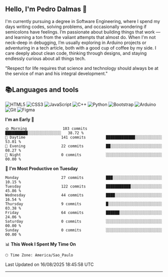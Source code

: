 
## Hello, I'm Pedro Dalmas 👋

I'm currently pursuing a degree in Software Engineering, where I spend my days writing codes, solving problems, and occasionally wondering if semicolons have feelings. I’m passionate about building things that work —  and learning a ton from the valiant attempts that almost do. When I'm not neck-deep in debugging, I’m usually exploring in Arduino projects or adventuring in a tech article, both with a good cup of coffee by my side. I care deeply about clean code, thinking through designs, and staying endlessly curious about all things tech.

"Respect for life requires that science and technology should always be at the service of man and his integral development."

## 📚Languages and tools

![HTML5](https://img.shields.io/badge/html5-%23E34F26.svg?style=for-the-badge&logo=html5&logoColor=white) ![CSS3](https://img.shields.io/badge/css3-%231572B6.svg?style=for-the-badge&logo=css3&logoColor=white) ![JavaScript](https://img.shields.io/badge/javascript-%23323330.svg?style=for-the-badge&logo=javascript&logoColor=%23F7DF1E) ![C++](https://img.shields.io/badge/c++-%2300599C.svg?style=for-the-badge&logo=c%2B%2B&logoColor=white) ![Python](https://img.shields.io/badge/python-3670A0?style=for-the-badge&logo=python&logoColor=ffdd54) ![Bootstrap](https://img.shields.io/badge/bootstrap-%238511FA.svg?style=for-the-badge&logo=bootstrap&logoColor=white) ![Arduino](https://img.shields.io/badge/-Arduino-00979D?style=for-the-badge&logo=Arduino&logoColor=white) ![Git](https://img.shields.io/badge/GIT-E44C30?style=for-the-badge&logo=git&logoColor=white) ![Figma](https://img.shields.io/badge/Figma-696969?style=for-the-badge&logo=figma&logoColor=figma)

<!--START_SECTION:waka-->
**I'm an Early 🐤** 

```text
🌞 Morning                103 commits         ██████████░░░░░░░░░░░░░░░   38.72 % 
🌆 Daytime                141 commits         █████████████░░░░░░░░░░░░   53.01 % 
🌃 Evening                22 commits          ██░░░░░░░░░░░░░░░░░░░░░░░   08.27 % 
🌙 Night                  0 commits           ░░░░░░░░░░░░░░░░░░░░░░░░░   00.00 % 
```
📅 **I'm Most Productive on Tuesday** 

```text
Monday                   27 commits          ███░░░░░░░░░░░░░░░░░░░░░░   10.15 % 
Tuesday                  122 commits         ███████████░░░░░░░░░░░░░░   45.86 % 
Wednesday                44 commits          ████░░░░░░░░░░░░░░░░░░░░░   16.54 % 
Thursday                 9 commits           █░░░░░░░░░░░░░░░░░░░░░░░░   03.38 % 
Friday                   64 commits          ██████░░░░░░░░░░░░░░░░░░░   24.06 % 
Saturday                 0 commits           ░░░░░░░░░░░░░░░░░░░░░░░░░   00.00 % 
Sunday                   0 commits           ░░░░░░░░░░░░░░░░░░░░░░░░░   00.00 % 
```


📊 **This Week I Spent My Time On** 

```text
🕑︎ Time Zone: America/Sao_Paulo
```


 Last Updated on 16/08/2025 18:45:58 UTC
<!--END_SECTION:waka-->

---
